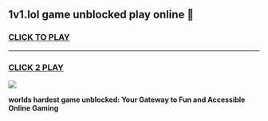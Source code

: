 
## 1v1.lol game unblocked play online 👋
<h3>
<a href="https://premium.freeplayer.one?title=1v1.lol_game_unblocked_play_online&ref=13F">CLICK TO PLAY</a></h3>
<hr>

<h3>
<a href="https://premium.freeplayer.one?title=1v1.lol_game_unblocked_play_online&ref=13F">CLICK 2 PLAY</a>
  
</h3>

<a href="https://premium.freeplayer.one?title=1v1.lol_game_unblocked_play_online&ref=12F/"><img src="https://clearcache.store/games.png"></a>


**worlds hardest game unblocked: Your Gateway to Fun and Accessible Online Gaming**

